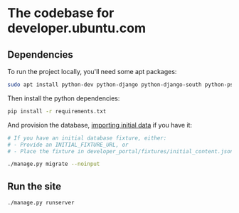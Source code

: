 # The codebase for developer.ubuntu.com

## Dependencies

To run the project locally, you'll need some apt packages:

``` bash
sudo apt install python-dev python-django python-django-south python-psycopg2 pwgen virtualenv libpq-dev
```

Then install the python dependencies:

``` bash
pip install -r requirements.txt
```

And provision the database, [importing initial data](https://github.com/ubuntudesign/developer-data) if you have it:

``` bash
# If you have an initial database fixture, either:
# - Provide an INITIAL_FIXTURE_URL, or
# - Place the fixture in developer_portal/fixtures/initial_content.json

./manage.py migrate --noinput
```

## Run the site

``` bash
./manage.py runserver
```
